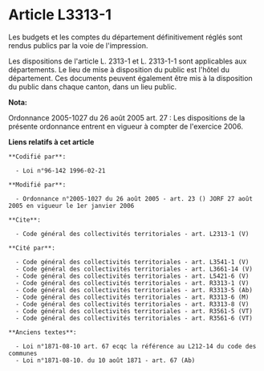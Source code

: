 # Article L3313-1

Les budgets et les comptes du département définitivement réglés sont rendus publics par la voie de l'impression. 

Les dispositions de l'article L. 2313-1 et L. 2313-1-1 sont applicables aux départements. Le lieu de mise à disposition du
public est l'hôtel du département. Ces documents peuvent également être mis à la disposition du public dans chaque canton,
dans un lieu public.

**Nota:**

Ordonnance 2005-1027 du 26 août 2005 art. 27 : Les dispositions de la présente ordonnance entrent en vigueur à compter de
l'exercice 2006.

**Liens relatifs à cet article**

	**Codifié par**:

	  - Loi n°96-142 1996-02-21

	**Modifié par**:

	  - Ordonnance n°2005-1027 du 26 août 2005 - art. 23 () JORF 27 août 2005 en vigueur le 1er janvier 2006

	**Cite**:

	  - Code général des collectivités territoriales - art. L2313-1 (V)

	**Cité par**:

	  - Code général des collectivités territoriales - art. L3541-1 (V)
	  - Code général des collectivités territoriales - art. L3661-14 (V)
	  - Code général des collectivités territoriales - art. L5421-6 (V)
	  - Code général des collectivités territoriales - art. R3313-1 (V)
	  - Code général des collectivités territoriales - art. R3313-5 (Ab)
	  - Code général des collectivités territoriales - art. R3313-6 (M)
	  - Code général des collectivités territoriales - art. R3313-8 (V)
	  - Code général des collectivités territoriales - art. R3561-5 (VT)
	  - Code général des collectivités territoriales - art. R3561-6 (VT)

	**Anciens textes**:

	  - Loi n°1871-08-10 art. 67 ecqc la référence au L212-14 du code des communes
	  - Loi n°1871-08-10. du 10 août 1871 - art. 67 (Ab)
